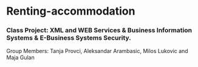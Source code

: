 # Renting-accommodation

### Class Project: XML and WEB Services & Business Information Systems & E-Business Systems Security.

Group Members: Tanja Provci, Aleksandar Arambasic, Milos Lukovic and Maja Gulan
